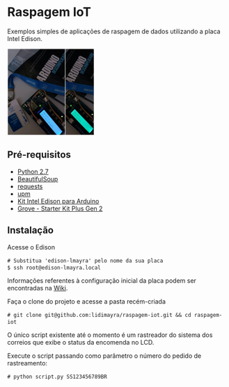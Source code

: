 # Raspagem IoT

Exemplos simples de aplicações de raspagem de dados utilizando a placa Intel Edison.

<img src="edison.jpg" style="height: 200px;"/>

## Pré-requisitos
- [Python 2.7](https://www.python.org/downloads/release/python-2713/)
- [BeautifulSoup](https://www.crummy.com/software/BeautifulSoup/bs4/doc/#installing-beautiful-soup)
- [requests](https://github.com/requests/requests)
- [upm](https://github.com/intel-iot-devkit/upm/blob/master/docs/installing.md)
- [Kit Intel Edison para Arduino](https://www.intel.com.br/content/www/br/pt/products/boards-kits/edison/kit-for-arduino.html)
- [Grove - Starter Kit Plus Gen 2](https://www.seeedstudio.com/Grove-starter-kit-plus-Intel-IoT-Edition-for-Intel-Galileo-Gen-2-and-Edison-p-1978.html)

## Instalação

Acesse o Edison

```
# Substitua 'edison-lmayra' pelo nome da sua placa
$ ssh root@edison-lmayra.local
```
Informações referentes à configuração inicial da placa podem ser encontradas na [Wiki](https://github.com/lidimayra/raspagem-iot/wiki/Setup).

Faça o clone do projeto e acesse a pasta recém-criada

```
# git clone git@github.com:lidimayra/raspagem-iot.git && cd raspagem-iot
```

O único script existente até o momento é um rastreador do sistema dos correios que exibe o status da encomenda no LCD.

Execute o script passando como parâmetro o número do pedido de rastreamento:

```
# python script.py SS123456789BR
```


